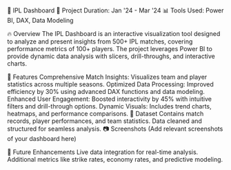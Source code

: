 🏏 IPL Dashboard
📅 Project Duration: Jan '24 - Mar '24
📊 Tools Used: Power BI, DAX, Data Modeling

🔥 Overview
The IPL Dashboard is an interactive visualization tool designed to analyze and present insights from 500+ IPL matches, covering performance metrics of 100+ players. The project leverages Power BI to provide dynamic data analysis with slicers, drill-throughs, and interactive charts.

🚀 Features
Comprehensive Match Insights: Visualizes team and player statistics across multiple seasons.
Optimized Data Processing: Improved efficiency by 30% using advanced DAX functions and data modeling.
Enhanced User Engagement: Boosted interactivity by 45% with intuitive filters and drill-through options.
Dynamic Visuals: Includes trend charts, heatmaps, and performance comparisons.
📂 Dataset
Contains match records, player performances, and team statistics.
Data cleaned and structured for seamless analysis.
📷 Screenshots
(Add relevant screenshots of your dashboard here)

📜 Future Enhancements
Live data integration for real-time analysis.
Additional metrics like strike rates, economy rates, and predictive modeling.
